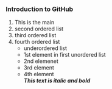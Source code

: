 ### Introduction to GitHub

1. This is the main
2. second ordered list
3. third ordered list
4. fourth ordered list
   - underordered list
   - 1st element in first unordered list
   - 2nd elemenet
   - 3rd element
   - 4th element\
***This text is italic and bold***

